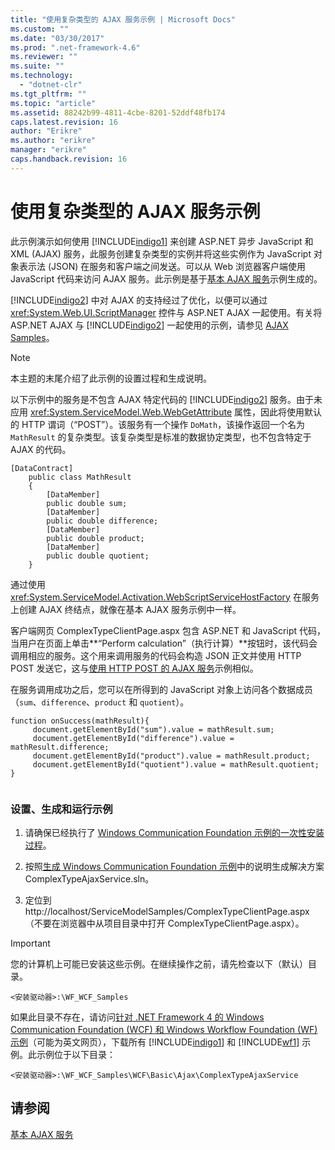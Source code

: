 ```yaml
---
title: "使用复杂类型的 AJAX 服务示例 | Microsoft Docs"
ms.custom: ""
ms.date: "03/30/2017"
ms.prod: ".net-framework-4.6"
ms.reviewer: ""
ms.suite: ""
ms.technology: 
  - "dotnet-clr"
ms.tgt_pltfrm: ""
ms.topic: "article"
ms.assetid: 88242b99-4811-4cbe-8201-52ddf48fb174
caps.latest.revision: 16
author: "Erikre"
ms.author: "erikre"
manager: "erikre"
caps.handback.revision: 16
---
```

# 使用复杂类型的 AJAX 服务示例
此示例演示如何使用 [!INCLUDE[indigo1](../../../../includes/indigo1-md.md)] 来创建 ASP.NET 异步 JavaScript 和 XML \(AJAX\) 服务，此服务创建复杂类型的实例并将这些实例作为 JavaScript 对象表示法 \(JSON\) 在服务和客户端之间发送。可以从 Web 浏览器客户端使用 JavaScript 代码来访问 AJAX 服务。此示例是基于[基本 AJAX 服务](../../../../docs/framework/wcf/samples/basic-ajax-service.md)示例生成的。  
  
 [!INCLUDE[indigo2](../../../../includes/indigo2-md.md)] 中对 AJAX 的支持经过了优化，以便可以通过 <xref:System.Web.UI.ScriptManager> 控件与 ASP.NET AJAX 一起使用。有关将 ASP.NET AJAX 与 [!INCLUDE[indigo2](../../../../includes/indigo2-md.md)] 一起使用的示例，请参见 [AJAX Samples](http://msdn.microsoft.com/zh-cn/f3fa45b3-44d5-4926-8cc4-a13c30a3bf3e)。  
  
> [!NOTE]
>  本主题的末尾介绍了此示例的设置过程和生成说明。  
  
 以下示例中的服务是不包含 AJAX 特定代码的 [!INCLUDE[indigo2](../../../../includes/indigo2-md.md)] 服务。由于未应用 <xref:System.ServiceModel.Web.WebGetAttribute> 属性，因此将使用默认的 HTTP 谓词（“POST”）。该服务有一个操作 `DoMath`，该操作返回一个名为 `MathResult` 的复杂类型。该复杂类型是标准的数据协定类型，也不包含特定于 AJAX 的代码。  
  
```  
[DataContract]  
    public class MathResult  
    {  
        [DataMember]  
        public double sum;  
        [DataMember]  
        public double difference;  
        [DataMember]  
        public double product;  
        [DataMember]  
        public double quotient;  
    }  
```  
  
 通过使用 <xref:System.ServiceModel.Activation.WebScriptServiceHostFactory> 在服务上创建 AJAX 终结点，就像在基本 AJAX 服务示例中一样。  
  
 客户端网页 ComplexTypeClientPage.aspx 包含 ASP.NET 和 JavaScript 代码，当用户在页面上单击**“Perform calculation”（执行计算）**按钮时，该代码会调用相应的服务。这个用来调用服务的代码会构造 JSON 正文并使用 HTTP POST 发送它，这与[使用 HTTP POST 的 AJAX 服务](../../../../docs/framework/wcf/samples/ajax-service-using-http-post.md)示例相似。  
  
 在服务调用成功之后，您可以在所得到的 JavaScript 对象上访问各个数据成员（`sum`、`difference`、`product` 和 `quotient`）。  
  
```  
function onSuccess(mathResult){  
     document.getElementById("sum").value = mathResult.sum;  
     document.getElementById("difference").value = mathResult.difference;  
     document.getElementById("product").value = mathResult.product;  
     document.getElementById("quotient").value = mathResult.quotient;  
}  
  
```  
  
### 设置、生成和运行示例  
  
1.  请确保已经执行了 [Windows Communication Foundation 示例的一次性安装过程](../../../../docs/framework/wcf/samples/one-time-setup-procedure-for-the-wcf-samples.md)。  
  
2.  按照[生成 Windows Communication Foundation 示例](../../../../docs/framework/wcf/samples/building-the-samples.md)中的说明生成解决方案 ComplexTypeAjaxService.sln。  
  
3.  定位到 http:\/\/localhost\/ServiceModelSamples\/ComplexTypeClientPage.aspx（不要在浏览器中从项目目录中打开 ComplexTypeClientPage.aspx）。  
  
> [!IMPORTANT]
>  您的计算机上可能已安装这些示例。在继续操作之前，请先检查以下（默认）目录。  
>   
>  `<安装驱动器>:\WF_WCF_Samples`  
>   
>  如果此目录不存在，请访问[针对 .NET Framework 4 的 Windows Communication Foundation \(WCF\) 和 Windows Workflow Foundation \(WF\) 示例](http://go.microsoft.com/fwlink/?LinkId=150780)（可能为英文网页），下载所有 [!INCLUDE[indigo1](../../../../includes/indigo1-md.md)] 和 [!INCLUDE[wf1](../../../../includes/wf1-md.md)] 示例。此示例位于以下目录：  
>   
>  `<安装驱动器>:\WF_WCF_Samples\WCF\Basic\Ajax\ComplexTypeAjaxService`  
  
## 请参阅  
 [基本 AJAX 服务](../../../../docs/framework/wcf/samples/basic-ajax-service.md)